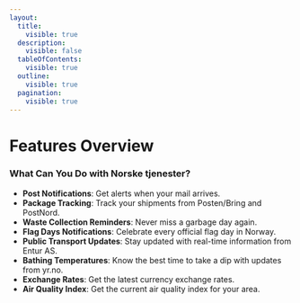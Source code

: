 ```yaml
---
layout:
  title:
    visible: true
  description:
    visible: false
  tableOfContents:
    visible: true
  outline:
    visible: true
  pagination:
    visible: true
---
```


# Features Overview

### **What Can You Do with Norske tjenester?**

* **Post Notifications**: Get alerts when your mail arrives.
* **Package Tracking**: Track your shipments from Posten/Bring and PostNord.
* **Waste Collection Reminders**: Never miss a garbage day again.
* **Flag Days Notifications**: Celebrate every official flag day in Norway.
* **Public Transport Updates**: Stay updated with real-time information from Entur AS.
* **Bathing Temperatures**: Know the best time to take a dip with updates from yr.no.
* **Exchange Rates**: Get the latest currency exchange rates.
* **Air Quality Index**: Get the current air quality index for your area.
